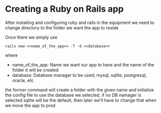 # Creating a Ruby on Rails app

After installing and configuring ruby and rails in the equipment we need to change directory to the folder we want the app to reside

Once there we simply use 

```
rails new <<name_of_the_app>> -T -d <<database>>
```
where 
* name_of_the_app: Name we want our app to have and the name of the folder it will be created
* database: Database manager to be used; mysql, sqlite, postgresql, oracle, etc

the former command will create a folder with the given name and initialize the config file to use the database we selected, if no DB namager is selected sqlite will be the default, then later we'll have to change that when we move the app to prod
